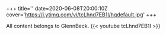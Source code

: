 +++
title=''
date=2020-06-08T20:00:10Z
cover='https://i.ytimg.com/vi/tcLhnd7EB1I/hqdefault.jpg'
+++

All content belongs to GlennBeck.
{{< youtube tcLhnd7EB1I >}}
